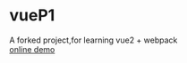 # vueP1
A forked project,for learning vue2 + webpack <br/>
<a href="https://ethanyanghit.github.io/vueP1/">online demo</a>
